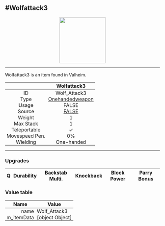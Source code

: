 <meta property="og:title" content="Wolfattack3 - MoreValheim" /><meta property="og:type" content="website" /><meta property="og:image" content="/assets/wolfattack3.png" /><meta property="og:description" content="Wolfattack3 is an item found in Valheim." /><meta name="theme-color" content="#546D78"><meta name="twitter:card" content="summary_large_image">
#Wolfattack3
-------------
<style>img {width:20px;}.tb {width:150px;display: block;margin-left: auto;margin-right: auto;}</style>

<style>.md-typeset table:not([class]) th:not([align]) {min-width:unset!important;}</style>
<style>td{padding:0em 0.3em!important;text-align:center!important;border-left:.05rem solid var(--md-default-fg-color--lightest)}</style>

<style>th{padding:0.1em 0.3em!important;text-align:center!important;font-weight:bold}</style>

<style>pre{text-align:right!important}</style>
<style>table tr td:first-child {border-left: 0;};</style>

<figure><img src="/assets/wolfattack3.png" class="tb" /><figcaption><small></small></figcaption></figure>

-------------

Wolfattack3 is an item found in Valheim.

|        | Wolfattack3              |
| ----------- | ------------------------------------ |
| ID |Wolf_Attack3
| Type | [Onehandedweapon](../../types/onehandedweapon)
| Usage | FALSE<br>
| Source | [FALSE](../../items/false)
| Weight | 1 |
| Max Stack | 1 |
| Teleportable | ✓
| Movespeed Pen. | 0%
| Wielding | One-handed


-------------

### Upgrades
| Q | Durability | Backstab Multi. | Knockback | Block Power | Parry Bonus
| - | - | - | - | - | - 


### Value table
| Name | Value
| - | - |
| <div style="text-align:right">name</div> | <div style="text-align:left">Wolf_Attack3</div> | 
| <div style="text-align:right">m_itemData</div> | <div style="text-align:left">[object Object]</div> | 